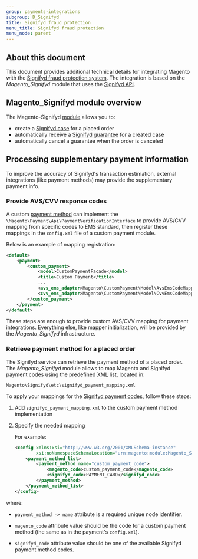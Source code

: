 ```yaml
---
group: payments-integrations
subgroup: D_Signifyd
title: Signifyd fraud protection
menu_title: Signifyd fraud protection
menu_node: parent
---
```


## About this document

This document provides additional technical details for integrating Magento with the [Signifyd fraud protection system](https://www.signifyd.com/). The integration is based on the *Magento_Signifyd* module that uses the [Signifyd API](https://www.signifyd.com/docs/api/).

## Magento_Signifyd module overview

The Magento-Signifyd [module](https://glossary.magento.com/module) allows you to:

-  create a [Signifyd case](https://www.signifyd.com/docs/api/#/reference/cases) for a placed order
-  automatically receive a [Signifyd guarantee](https://www.signifyd.com/docs/api/#/reference/guarantees) for a created case
-  automatically cancel a guarantee when the order is canceled

## Processing supplementary payment information

To improve the accuracy of Signifyd's transaction estimation, external integrations (like payment methods) may provide the supplementary payment info.

### Provide AVS/CVV response codes

A custom [payment method](https://glossary.magento.com/payment-method) can implement the `\Magento\Payment\Api\PaymentVerificationInterface` to provide AVS/CVV mapping from specific codes to EMS standard, then register these mappings in the `config.xml` file of a custom payment module.

Below is an example of mapping registration:

```xml
<default>
    <payment>
        <custom_payment>
            <model>CustomPaymentFacade</model>
            <title>Custom Payment</title>
            ...
            <avs_ems_adapter>Magento\CustomPayment\Model\AvsEmsCodeMapper</avs_ems_adapter>
            <cvv_ems_adapter>Magento\CustomPayment\Model\CvvEmsCodeMapper</cvv_ems_adapter>
        </custom_payment>
    </payment>
</default>
```

These steps are enough to provide custom AVS/CVV mapping for payment integrations. Everything else, like mapper initialization, will be provided by the *Magento_Signifyd* infrastructure.

### Retrieve payment method for a placed order

The Signifyd service can retrieve the payment method of a placed order. The *Magento_Signifyd* module allows to map Magento and Signifyd payment codes using the predefined [XML](https://glossary.magento.com/xml) list, located in:

```text
Magento\Signifyd\etc\signifyd_payment_mapping.xml
```

To apply your mappings for the [Signifyd payment codes](https://www.signifyd.com/docs/api/#/reference/cases/create-a-case), follow these steps:

1. Add `signifyd_payment_mapping.xml` to the custom payment method implementation

1. Specify the needed mapping

   For example:

   ```xml
   <config xmlns:xsi="http://www.w3.org/2001/XMLSchema-instance"
           xsi:noNamespaceSchemaLocation="urn:magento:module:Magento_Signifyd:etc/signifyd_payment_mapping.xsd">
       <payment_method_list>
           <payment_method name="custom_payment_code">
               <magento_code>custom_payment_code</magento_code>
               <signifyd_code>PAYMENT_CARD</signifyd_code>
           </payment_method>
       </payment_method_list>
   </config>
   ```

where:

-  `payment_method -> name` attribute is a required unique node identifier.

-  `magento_code` attribute value should be the code for a custom payment method (the same as in the payment's `config.xml`).

-  `signifyd_code` attribute value should be one of the available Signifyd payment method codes.
